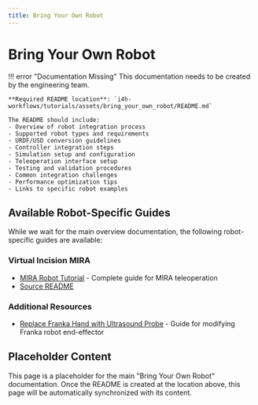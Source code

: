 ```yaml
---
title: Bring Your Own Robot
---
```


# Bring Your Own Robot

!!! error "Documentation Missing"
    This documentation needs to be created by the engineering team.
    
    **Required README location**: `i4h-workflows/tutorials/assets/bring_your_own_robot/README.md`
    
    The README should include:
    - Overview of robot integration process
    - Supported robot types and requirements
    - URDF/USD conversion guidelines
    - Controller integration steps
    - Simulation setup and configuration
    - Teleoperation interface setup
    - Testing and validation procedures
    - Common integration challenges
    - Performance optimization tips
    - Links to specific robot examples

## Available Robot-Specific Guides

While we wait for the main overview documentation, the following robot-specific guides are available:

### Virtual Incision MIRA
- [MIRA Robot Tutorial](/tutorials/mira-robot/) - Complete guide for MIRA teleoperation
- [Source README](https://github.com/isaac-for-healthcare/i4h-workflows/blob/main/tutorials/assets/bring_your_own_robot/Virtual_Incision_MIRA/README.md)

### Additional Resources
- [Replace Franka Hand with Ultrasound Probe](https://github.com/isaac-for-healthcare/i4h-workflows/blob/main/tutorials/assets/bring_your_own_robot/replace_franka_hand_with_ultrasound_probe.md) - Guide for modifying Franka robot end-effector

## Placeholder Content

This page is a placeholder for the main "Bring Your Own Robot" documentation. Once the README is created at the location above, this page will be automatically synchronized with its content.